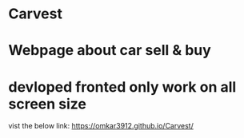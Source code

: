 # Carvest
# Webpage about car sell & buy
# devloped fronted only work on all screen size
vist the below link:
https://omkar3912.github.io/Carvest/
